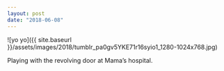 ```yaml
---
layout: post
date: "2018-06-08"
---
```


![yo yo]({{ site.baseurl }}/assets/images/2018/tumblr_pa0gv5YKE71r16syio1_1280-1024x768.jpg)

Playing with the revolving door at Mama’s hospital.
